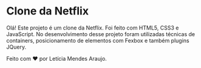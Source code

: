 # Clone da Netflix

Olá!
Este projeto é um clone da Netflix.
Foi feito com HTML5, CSS3 e JavaScript. No desenvolvimento desse projeto foram utilizadas técnicas de containers, posicionamento de elementos com Fexbox e também plugins JQuery.

Feito com ❤️ por Letícia Mendes Araujo.
